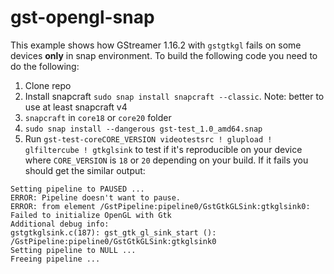 # gst-opengl-snap

This example shows how GStreamer 1.16.2 with `gstgtkgl` fails on some devices **only** in snap environment.
To build the following code you need to do the following:
1. Clone repo
2. Install snapcraft `sudo snap install snapcraft --classic`. Note: better to use at least snapcraft v4
3. `snapcraft` in `core18` or `core20` folder
4. `sudo snap install --dangerous gst-test_1.0_amd64.snap`
5. Run `gst-test-coreCORE_VERSION videotestsrc ! glupload ! glfiltercube ! gtkglsink` to test if it's reproducible on your device where `CORE_VERSION` is `18` or `20` depending on your build. If it fails you should get the similar output:
```
Setting pipeline to PAUSED ...
ERROR: Pipeline doesn't want to pause.
ERROR: from element /GstPipeline:pipeline0/GstGtkGLSink:gtkglsink0: Failed to initialize OpenGL with Gtk
Additional debug info:
gstgtkglsink.c(187): gst_gtk_gl_sink_start (): /GstPipeline:pipeline0/GstGtkGLSink:gtkglsink0
Setting pipeline to NULL ...
Freeing pipeline ...
```
